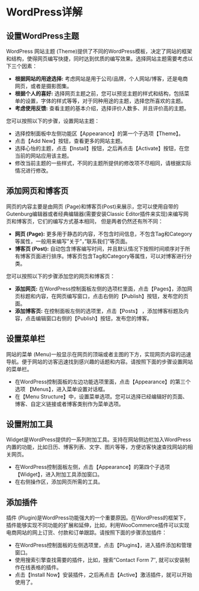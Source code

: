 # WordPress详解

## **设置WordPress主题**

WordPress 网站主题 (Theme)提供了不同的WordPress模板，决定了网站的框架和结构，使得网页编写快捷，同时达到优质的编写效果。选择网站主题需要考虑以下三个因素：

- **根据网站的用途选择:** 考虑网站是用于公司/品牌，个人网站/博客，还是电商网页，或者是摄影图集。
- **根据个人的喜好:** 选择网页主题之前，您可以预览主题的样式和结构，包括菜单的设置，字体的样式等等，对于同种用途的主题，选择您所喜欢的主题。
- **考虑使用反馈:** 查看主题的基本介绍，选择评价人数多、并且评价高的主题。

您可以按照以下的步骤，设置网站主题：

- 选择控制面板中左侧功能区【Appearance】的第一个子选项【Theme】。
- 点击【Add New】按钮，查看更多的网站主题。
- 选择心怡的主题，点击【Install】按钮，之后再点击【Activate】按钮，在您当前的网站应用该主题。
- 修改当前主题的一些样式，不同的主题所提供的修改项不尽相同，请根据实际情况进行修改。

## **添加网页和博客页**

网页的内容主要是由网页 (Page)和博客页(Post)来展示，您可以使用自带的Gutenburg编辑器或者经典编辑器(需要安装Classic Editor插件来实现)来编写网页和博客页，它们的编写方式基本相同， 但是两者仍然还有所不同：

- **网页 (Page):** 更多用于静态的内容，不包含时间信息，不包含Tag和Category等属性，一般用来编写”关于”，”联系我们”等页面。
- **博客页 (Post):** 自动包含博客编写时间，并且默认情况下按照时间顺序对于所有博客页面进行排序。博客页包含Tag和Category等属性，可以对博客进行分类。

您可以按照以下的步骤添加您的网页和博客页：

- **添加网页:** 在WordPress控制面板左侧的选项栏里面，点击【Pages】，添加网页标题和内容，在网页编写窗口，点击右侧的【Publish】按钮，发布您的页面。
- **添加博客页:** 在控制面板左侧的选项里，点击【Posts】 ，添加博客标题及内容，点击编辑窗口右侧的【Publish】按钮，发布您的博客。

## **设置菜单栏**

网站的菜单 (Menu)一般显示在网页的顶端或者主图的下方，实现网页内容的迅速导航。便于网站的访客迅速找到感兴趣的话题和内容。请按照下面的步骤设置网站的菜单栏。

- 在WordPress控制面板的左边功能选项里面，点击【Appearance】的第三个选项 【Menus】，进入菜单设置对话框。
- 在【Menu Structure】中，设置菜单选项。您可以选择已经编辑好的页面、博客、自定义链接或者博客类别作为菜单选项。

## **设置附加工具**

Widget是WordPress提供的一系列附加工具。支持在网站侧边栏加入WordPress内置的功能，比如日历、博客列表、文字、图片等等，方便访客快速查找网站的相关网页。

- 在WordPress控制面板左侧，点击【Appearance】的第四个子选项【Widget】，进入附加工具添加窗口。
- 在右侧操作区，添加网页所需的工具。

## **添加插件**

插件 (Plugin)是WordPress功能强大的一个重要原因。在WordPress的框架下，插件能够实现不同功能的扩展和延伸，比如，利用WooCommerce插件可以实现电商网站的网上订货、付款和订单跟踪。请按照下面的步骤添加插件：

- 在WordPress控制面板的左侧选项里，点击【Plugins】，进入插件添加和管理窗口。
- 使用搜索引擎查找需要的插件，比如，搜索”Contact Form 7″, 就可以安装制作在线表格的插件。
- 点击【Install Now】安装插件，之后再点击【Active】激活插件，就可以开始使用了。